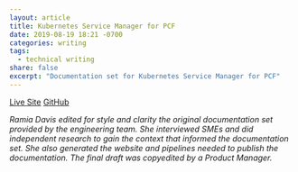 ```yaml
---
layout: article
title: Kubernetes Service Manager for PCF
date: 2019-08-19 18:21 -0700
categories: writing
tags:
  - technical writing
share: false
excerpt: "Documentation set for Kubernetes Service Manager for PCF"
---
```

<a href="https://docs.pivotal.io/ksm/0-4/" class="btn">Live Site</a> <a href="https://github.com/pivotal-cf/docs-ksm" class="btn">GitHub</a>

_Ramia Davis edited for style and clarity the original documentation set provided by the engineering team.
She interviewed SMEs and did independent research to gain the context that informed the documentation set.
She also generated the website and pipelines needed to publish the documentation.
The final draft was copyedited by a Product Manager._
